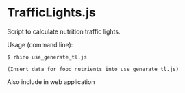 # TrafficLights.js

Script to calculate nutrition traffic lights.

Usage (command line): 

```
$ rhino use_generate_tl.js

(Insert data for food nutrients into use_generate_tl.js)

```

Also include in web application
